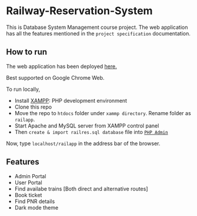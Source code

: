 # Railway-Reservation-System
This is Database System Management course project. The web application has all the features mentioned in the `project specification` documentation.

## How to run
The web application has been deployed [here.](https://railres-dbms.000webhostapp.com/)

Best supported on Google Chrome Web.

To run locally,
- Install [XAMPP](https://www.apachefriends.org/index.html): PHP development environment
- Clone this repo
- Move the repo to `htdocs` folder under `xammp directory`. Rename folder as `railapp`.
- Start Apache and MySQL server from XAMPP control panel
- Then `create & import railres.sql database` file into [`PHP Admin`](http://localhost/phpmyadmin/)

Now, type `localhost/railapp` in the address bar of the browser.

## Features
- Admin Portal
- User Portal
- Find availabe trains [Both direct and alternative routes]
- Book ticket
- Find PNR details
- Dark mode theme
